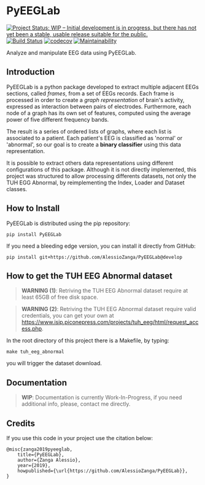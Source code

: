# PyEEGLab

[![Project Status: WIP – Initial development is in progress, but there has not yet been a stable, usable release suitable for the public.](https://www.repostatus.org/badges/latest/wip.svg)](https://www.repostatus.org/#wip) [![Build Status](https://travis-ci.org/AlessioZanga/PyEEGLab.svg?branch=master)](https://travis-ci.org/AlessioZanga/PyEEGLab) [![codecov](https://codecov.io/gh/AlessioZanga/PyEEGLab/branch/master/graph/badge.svg)](https://codecov.io/gh/AlessioZanga/PyEEGLab) [![Maintainability](https://api.codeclimate.com/v1/badges/c55f67ee28e9e8bd8038/maintainability)](https://codeclimate.com/github/AlessioZanga/PyEEGLab/maintainability)

Analyze and manipulate EEG data using PyEEGLab.

## Introduction

PyEEGLab is a python package developed to extract multiple adjacent EEGs sections, called *frames*, from a set of EEGs records. Each frame is processed in order to create a *graph representation* of brain's activity, expressed as interaction between pairs of electrodes. Furthermore, each node of a graph has its own set of features, computed using the average power of five different frequency bands.  

The result is a series of ordered lists of graphs, where each list is associated to a patient. Each patient's EEG is classified as 'normal' or 'abnormal', so our goal is to create a **binary classifier** using this data representation.  

It is possible to extract others data representations using different configurations of this package. Although it is not directly implemented, this project was structured to allow processing differents datasets, not only the TUH EGG Abnormal, by reimplementing the Index, Loader and Dataset classes.

## How to Install

PyEEGLab is distributed using the pip repository:

    pip install PyEEGLab

If you need a bleeding edge version, you can install it directly from GitHub:

    pip install git+https://github.com/AlessioZanga/PyEEGLab@develop

## How to get the TUH EEG Abnormal dataset

> **WARNING (1)**: Retriving the TUH EEG Abnormal dataset require at least 65GB of free disk space.

> **WARNING (2)**: Retriving the TUH EEG Abnormal dataset require valid credentials, you can get your own at https://www.isip.piconepress.com/projects/tuh_eeg/html/request_access.php.

In the root directory of this project there is a Makefile, by typing:

    make tuh_eeg_abnormal

you will trigger the dataset download.

## Documentation

> **WIP**: Documentation is currently Work-In-Progress, if you need additional info, please, contact me directly.

## Credits

If you use this code in your project use the citation below:

    @misc{zanga2019pyeeglab,
        title={PyEEGLab},
        author={Zanga Alessio},
        year={2019},
        howpublished={\url{https://github.com/AlessioZanga/PyEEGLab}},
    }
